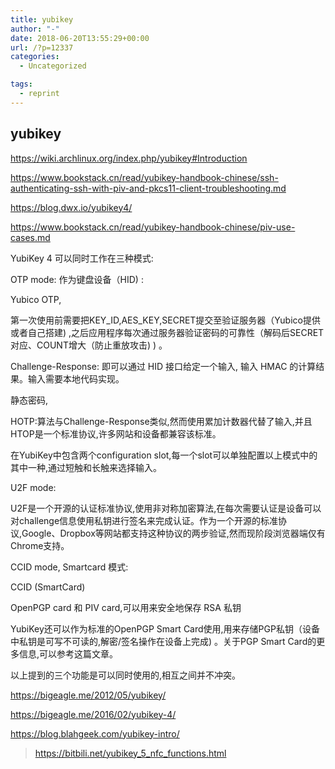 ```yaml
---
title: yubikey
author: "-"
date: 2018-06-20T13:55:29+00:00
url: /?p=12337
categories:
  - Uncategorized

tags:
  - reprint
---
```

## yubikey
https://wiki.archlinux.org/index.php/yubikey#Introduction
  
https://www.bookstack.cn/read/yubikey-handbook-chinese/ssh-authenticating-ssh-with-piv-and-pkcs11-client-troubleshooting.md
  
https://blog.dwx.io/yubikey4/
  
https://www.bookstack.cn/read/yubikey-handbook-chinese/piv-use-cases.md

YubiKey 4 可以同时工作在三种模式:

OTP mode: 作为键盘设备（HID) :
  
Yubico OTP,
  
第一次使用前需要把KEY_ID,AES_KEY,SECRET提交至验证服务器（Yubico提供或者自己搭建) ,之后应用程序每次通过服务器验证密码的可靠性（解码后SECRET对应、COUNT增大（防止重放攻击) ) 。

Challenge-Response: 即可以通过 HID 接口给定一个输入, 输入 HMAC 的计算结果。输入需要本地代码实现。
  
静态密码,
  
HOTP:算法与Challenge-Response类似,然而使用累加计数器代替了输入,并且HTOP是一个标准协议,许多网站和设备都兼容该标准。
  
在YubiKey中包含两个configuration slot,每一个slot可以单独配置以上模式中的其中一种,通过短触和长触来选择输入。

U2F mode:
  
U2F是一个开源的认证标准协议,使用非对称加密算法,在每次需要认证是设备可以对challenge信息使用私钥进行签名来完成认证。作为一个开源的标准协议,Google、Dropbox等网站都支持这种协议的两步验证,然而现阶段浏览器端仅有Chrome支持。

CCID mode, Smartcard 模式:
  
CCID (SmartCard)
   
OpenPGP card 和 PIV card,可以用来安全地保存 RSA 私钥
  
YubiKey还可以作为标准的OpenPGP Smart Card使用,用来存储PGP私钥（设备中私钥是可写不可读的,解密/签名操作在设备上完成) 。关于PGP Smart Card的更多信息,可以参考这篇文章。

以上提到的三个功能是可以同时使用的,相互之间并不冲突。

https://bigeagle.me/2012/05/yubikey/
  
https://bigeagle.me/2016/02/yubikey-4/
  
https://blog.blahgeek.com/yubikey-intro/
>https://bitbili.net/yubikey_5_nfc_functions.html

